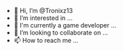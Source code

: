 - 👋 Hi, I’m @Tronixz13
- 👀 I’m interested in ...
- 🌱 I'm currently a game developer ...
- 💞️ I’m looking to collaborate on ...
- 📫 How to reach me ...

<!---
Tronixz13/Tronixz13 is a ✨ special ✨ repository because its `README.md` (this file) appears on your GitHub profile.
You can click the Preview link to take a look at your changes.
--->
